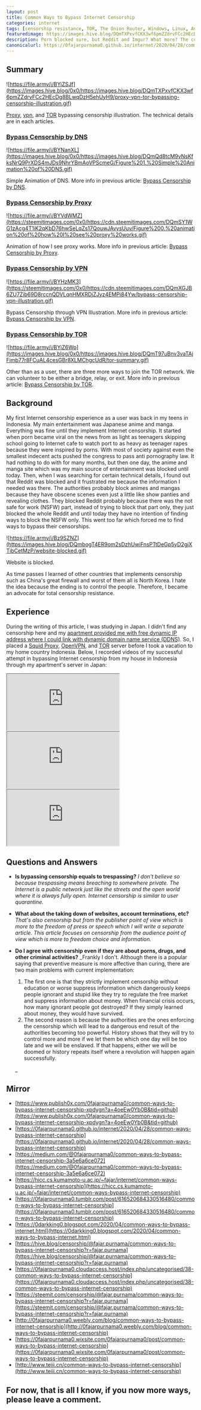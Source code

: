 ```yaml
---
layout: post
title: Common Ways to Bypass Internet Censorship
categories: internet
tags: [censorship resistance, TOR, The Onion Router, Windows, Linux, Android, DNS, proxy, VPN]
featuredimage: https://images.hive.blog/DQmTXPxvfCKX3wf6pmZZdrvFCc2HEcDg8BLwqDzH5ehUyH9/proxy-vpn-tor-bypassing-censorship-illustration.gif
description: Porn blocked sure, but Reddit and Imgur? What more? The common ways I found are by DNS, proxy, VPN, and TOR. Leave a comment if you know anymore.
canonicalurl: https://0fajarpurnama0.github.io/internet/2020/04/28/common-ways-bypass-internet-censorship
---
```


## Summary

![https://file.army/i/BYiZSJf](https://images.hive.blog/0x0/https://images.hive.blog/DQmTXPxvfCKX3wf6pmZZdrvFCc2HEcDg8BLwqDzH5ehUyH9/proxy-vpn-tor-bypassing-censorship-illustration.gif)

[Proxy](https://0fajarpurnama0.github.io/internet/2020/04/19/bypass-censorship-proxy), [vpn](https://0fajarpurnama0.github.io/internet/2020/04/22/bypass-censorship-vpn), and [TOR](https://0fajarpurnama0.github.io/internet/2020/04/25/bypass-censorship-tor) bypassing censorship illustration. The technical details are in each articles.



### [Bypass Censorship by DNS](https://0fajarpurnama0.github.io/internet/2020/04/18/bypass-censorship-dns)

![https://file.army/i/BYNanXL](https://images.hive.blog/0x0/https://images.hive.blog/DQmQd8tcM9vNsKfksNrQ9PrXDS4mJDs9NhrYBmAoVPScmeG/Figure%201.%20Simple%20Animation%20of%20DNS.gif)

Simple Animation of DNS. More info in previous article: [Bypass Censorship by DNS](https://0fajarpurnama0.github.io/internet/2020/04/18/bypass-censorship-dns).



### [Bypass Censorship by Proxy](https://0fajarpurnama0.github.io/internet/2020/04/19/bypass-censorship-proxy)

![https://file.army/i/BYVdWMZ](https://steemitimages.com/0x0/https://cdn.steemitimages.com/DQmSY1WG1zAcg4T1iK2qKbD76hwSeLqZs17QouwJAvysUuv/Figure%200.%20animation%20of%20how%20I%20see%20proxy%20works.gif)

Animation of how I see proxy works. More info in previous article: [Bypass Censorship by Proxy](https://0fajarpurnama0.github.io/internet/2020/04/19/bypass-censorship-proxy).



### [Bypass Censorship by VPN](https://0fajarpurnama0.github.io/internet/2020/04/22/bypass-censorship-vpn)

![https://file.army/i/BYHzMK3](https://steemitimages.com/0x0/https://cdn.steemitimages.com/DQmXGJB6ZU7Zib69D8rccnQDVLqnHMXRDjZJyz4EMPi84Yw/bypass-censorship-vpn-illustration.gif)

Bypass Censorship through VPN Illustration. More info in previous article: [Bypass Censorship by VPN](https://0fajarpurnama0.github.io/internet/2020/04/22/bypass-censorship-vpn).



### [Bypass Censorship by TOR](https://0fajarpurnama0.github.io/internet/2020/04/25/bypass-censorship-tor)

![https://file.army/i/BYiZ6Wp](https://images.hive.blog/0x0/https://images.hive.blog/DQmT97uBnv3vaTAjFimb77r8FCuAL4cesGBr8XLMChgcUdR/tor-summary.gif)

Other than as a user, there are three more ways to join the TOR network. We can volunteer to be either a bridge, relay, or exit. More info in previous article: [Bypass Censorship by TOR](https://0fajarpurnama0.github.io/internet/2020/04/25/bypass-censorship-tor).



## Background

My first Internet censorship experience as a user was back in my teens in Indonesia. My main entertainment was Japanese anime and manga. Everything was fine until they implement Internet censorship. It started when porn became viral on the news from as light as teenagers skipping school going to Internet cafe to watch port to as heavy as teenager rapes because they were inspired by porns. With most of society against even the smallest indecent acts pushed the congress to pass anti pornography law. It had nothing to do with for many months, but then one day, the anime and manga site which was my main source of entertainment was blocked until today. Then, when I was searching for certain technical details, I found out that Reddit was blocked and it frustrated me because the information I needed was there. The authorities probably block animes and mangas because they have obscene scenes even just a little like show panties and revealing clothes. They blocked Reddit probably because there was the not safe for work (NSFW) part, instead of trying to block that part only, they just blocked the whole Reddit and until today they have no intention of finding ways to block the NSFW only. This went too far which forced me to find ways to bypass their censorships.

![https://file.army/i/Bz9SZNZ](https://images.hive.blog/DQmbogT4ER9om2sDzhUwiFnsPTtDeGp5yD2gjXTibCetMzP/website-blocked.gif)

Website is blocked.



As time passes I learned of other countries that implements censorship such as China's great firewall and worst of them all is North Korea. I hate the idea because the ending is to control the people. Therefore, I became an advocate for total censorship resistance.

## Experience

During the writing of this article, I was studying in Japan. I didn't find any censorship here and my [apartment provided me with free dynamic IP address where I could link with dynamic domain name service (DDNS)](https://lbry.tv/@0fajarpurnama0:e/dynamic-domain-name-service-and-port:c). So, I placed a [Squid Proxy](https://lbry.tv/@0fajarpurnama0:e/installing-basic-squid-proxy-server:c), [OpenVPN](https://lbry.tv/@0fajarpurnama0:e/installing-openvpn-server-ubuntu-18-04:d), and [TOR](https://lbry.tv/@0fajarpurnama0:e/attempting-to-install-tor-relay-on-my:1) server before I took a vacation to my home country Indonesia. Below, I recorded videos of my successful attempt in bypassing Internet censorship from my house in Indonesia through my apartment's server in Japan:

<div class="video-container"><iframe src="https://lbry.tv/$/embed/bypassing-censorship-through-my-setup/453274f03aa85947a81b533d0be0fd280750901d" allowfullscreen=""></iframe></div>

<div class="video-container"><iframe src="https://lbry.tv/$/embed/bypass-censorship-through-my-setup-open/de0b303a4d036377811b85f9b2673f0315c5889d" allowfullscreen=""></iframe></div>

<div class="video-container"><iframe src="https://lbry.tv/$/embed/bypass-censorship-through-my-open-proxy/a497461bbb471e0c88bf838e35cee7804fdaf1b5" allowfullscreen=""></iframe></div>

## Questions and Answers

*   **Is bypassing censorship equals to trespassing?** _I don't believe so because trespassing means breaching to somewhere private. The Internet is a public network just like the streets and the open world where it is always fully open. Internet censorship is similar to user quarantine._
*   **What about the taking down of websites, account terminations, etc?** _That's also censorship but from the publisher point of view which is more to the freedom of press or speech which I will write a separate article. This article focuses on censorship from the audience point of view which is more to freedom choice and information._
*   **Do I agree with censorship even if they are about porns, drugs, and other criminal activities?** _Frankly I don't. Although there is a popular saying that preventive measure is more affective than curing, there are two main problems with current implementation:

    1.  The first one is that they strictly implement censorship without education or worse suppress information which dangerously keeps people ignorant and stupid like they try to regulate the free market and suppress information about money. When financial crisis occurs, how many ignorant people got destroyed? If they simply learned about money, they would have survived.
    2.  The second reason is because the authorities are the ones enforcing the censorship which will lead to a dangerous end result of the authorities becoming too powerful. History shows that they will try to control more and more if we let them be which one day will be too late and we will be enslaved. If that happens, either we will be doomed or history repeats itself where a revolution will happen again successfully.

    _
	
## Mirror

*   [https://www.publish0x.com/0fajarpurnama0/common-ways-to-bypass-internet-censorship-xpdygn?a=4oeEw0Yb0B&tid=github](https://www.publish0x.com/0fajarpurnama0/common-ways-to-bypass-internet-censorship-xpdygn?a=4oeEw0Yb0B&tid=github)
*   [https://0fajarpurnama0.github.io/internet/2020/04/28/common-ways-bypass-internet-censorship](https://0fajarpurnama0.github.io/internet/2020/04/28/common-ways-bypass-internet-censorship)
*   [https://medium.com/@0fajarpurnama0/common-ways-to-bypass-internet-censorship-3a5e6a6ce072](https://medium.com/@0fajarpurnama0/common-ways-to-bypass-internet-censorship-3a5e6a6ce072)
*   [https://hicc.cs.kumamoto-u.ac.jp/~fajar/internet/common-ways-bypass-internet-censorship](https://hicc.cs.kumamoto-u.ac.jp/~fajar/internet/common-ways-bypass-internet-censorship)
*   [https://0fajarpurnama0.tumblr.com/post/616520684330516480/common-ways-to-bypass-internet-censorship](https://0fajarpurnama0.tumblr.com/post/616520684330516480/common-ways-to-bypass-internet-censorship)
*   [https://0darkking0.blogspot.com/2020/04/common-ways-to-bypass-internet.html](https://0darkking0.blogspot.com/2020/04/common-ways-to-bypass-internet.html)
*   [https://hive.blog/censorship/@fajar.purnama/common-ways-to-bypass-internet-censorship?r=fajar.purnama](https://hive.blog/censorship/@fajar.purnama/common-ways-to-bypass-internet-censorship?r=fajar.purnama)
*   [https://0fajarpurnama0.cloudaccess.host/index.php/uncategorised/38-common-ways-to-bypass-internet-censorship](https://0fajarpurnama0.cloudaccess.host/index.php/uncategorised/38-common-ways-to-bypass-internet-censorship)
*   [https://steemit.com/censorship/@fajar.purnama/common-ways-to-bypass-internet-censorship?r=fajar.purnama](https://steemit.com/censorship/@fajar.purnama/common-ways-to-bypass-internet-censorship?r=fajar.purnama)
*   [http://0fajarpurnama0.weebly.com/blog/common-ways-to-bypass-internet-censorship](http://0fajarpurnama0.weebly.com/blog/common-ways-to-bypass-internet-censorship)
*   [https://0fajarpurnama0.wixsite.com/0fajarpurnama0/post/common-ways-to-bypass-internet-censorship](https://0fajarpurnama0.wixsite.com/0fajarpurnama0/post/common-ways-to-bypass-internet-censorship)
*   [http://www.teiii.cn/common-ways-to-bypass-internet-censorship](http://www.teiii.cn/common-ways-to-bypass-internet-censorship)

## For now, that is all I know, if you now more ways, please leave a comment.